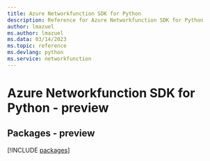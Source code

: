 ```yaml
---
title: Azure Networkfunction SDK for Python
description: Reference for Azure Networkfunction SDK for Python
author: lmazuel
ms.author: lmazuel
ms.data: 03/14/2023
ms.topic: reference
ms.devlang: python
ms.service: networkfunction
---
```

# Azure Networkfunction SDK for Python - preview
## Packages - preview
[!INCLUDE [packages](networkfunction-index.md)]